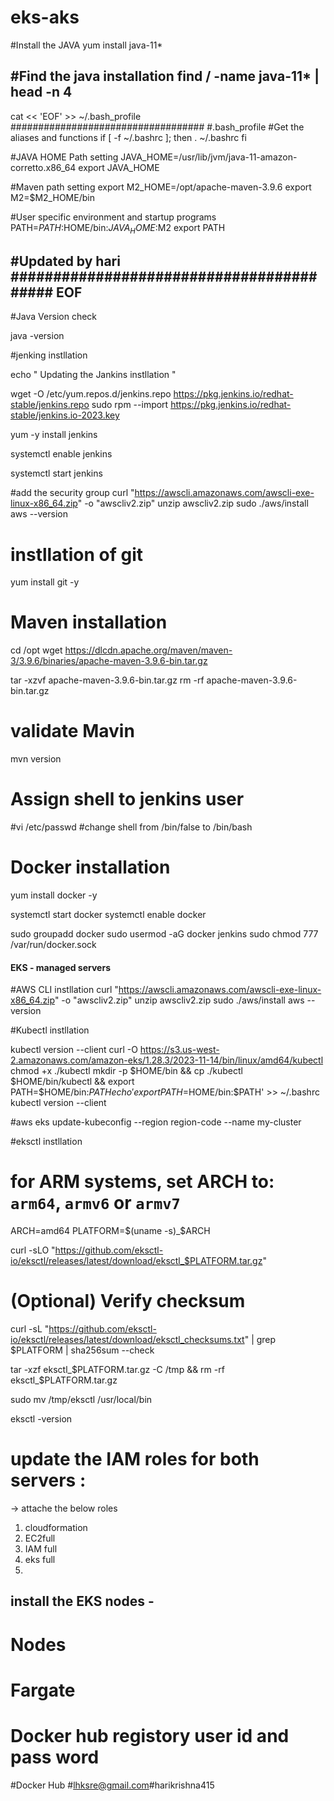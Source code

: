 # eks-aks


#Install the JAVA
yum install java-11*

#Find the java installation 
find / -name java-11* | head -n 4
------------------------------------------------------------------------------------------------
cat  << 'EOF' >> ~/.bash_profile
###################################
#.bash_profile
#Get the aliases and functions
if [ -f ~/.bashrc ]; then
        . ~/.bashrc
fi

#JAVA HOME Path setting 
JAVA_HOME=/usr/lib/jvm/java-11-amazon-corretto.x86_64
export JAVA_HOME

#Maven path setting
export M2_HOME=/opt/apache-maven-3.9.6
export M2=$M2_HOME/bin

#User specific environment and startup programs
PATH=$PATH:$HOME/bin:$JAVA_HOME:$M2
export PATH


#Updated by hari
#########################################
EOF
--------------------------------------------------------
#Java Version check 

java -version


#jenking instllation 

echo " Updating the Jankins instllation "

wget -O /etc/yum.repos.d/jenkins.repo https://pkg.jenkins.io/redhat-stable/jenkins.repo
sudo rpm --import https://pkg.jenkins.io/redhat-stable/jenkins.io-2023.key

yum -y install jenkins

systemctl enable jenkins

systemctl start jenkins


#add the security group 
curl "https://awscli.amazonaws.com/awscli-exe-linux-x86_64.zip" -o "awscliv2.zip"
unzip awscliv2.zip
sudo ./aws/install
aws --version


# instllation of git 

yum install git -y 


# Maven installation

cd /opt
wget https://dlcdn.apache.org/maven/maven-3/3.9.6/binaries/apache-maven-3.9.6-bin.tar.gz

tar -xzvf apache-maven-3.9.6-bin.tar.gz
rm -rf apache-maven-3.9.6-bin.tar.gz

# validate Mavin

mvn version

# Assign shell to jenkins user

#vi /etc/passwd
#change shell from /bin/false to /bin/bash


# Docker installation 

yum install docker -y

systemctl start docker 
systemctl enable docker 

sudo groupadd docker
sudo usermod -aG docker jenkins
sudo chmod 777 /var/run/docker.sock





#### EKS - managed servers 

#AWS CLI instllation 
curl "https://awscli.amazonaws.com/awscli-exe-linux-x86_64.zip" -o "awscliv2.zip"
unzip awscliv2.zip
sudo ./aws/install
 aws --version

#Kubectl instllation 

kubectl version --client
curl -O https://s3.us-west-2.amazonaws.com/amazon-eks/1.28.3/2023-11-14/bin/linux/amd64/kubectl
chmod +x ./kubectl
mkdir -p $HOME/bin && cp ./kubectl $HOME/bin/kubectl && export PATH=$HOME/bin:$PATH
echo 'export PATH=$HOME/bin:$PATH' >> ~/.bashrc
kubectl version --client


#aws eks update-kubeconfig --region region-code --name my-cluster

#eksctl instllation 

# for ARM systems, set ARCH to: `arm64`, `armv6` or `armv7`
ARCH=amd64
PLATFORM=$(uname -s)_$ARCH

curl -sLO "https://github.com/eksctl-io/eksctl/releases/latest/download/eksctl_$PLATFORM.tar.gz"

# (Optional) Verify checksum
curl -sL "https://github.com/eksctl-io/eksctl/releases/latest/download/eksctl_checksums.txt" | grep $PLATFORM | sha256sum --check

tar -xzf eksctl_$PLATFORM.tar.gz -C /tmp && rm -rf eksctl_$PLATFORM.tar.gz

sudo mv /tmp/eksctl /usr/local/bin

eksctl -version


####

# update the IAM roles for both servers :
-> attache the below roles 
 1. cloudformation
 2. EC2full
 3. IAM full
 4. eks full
 5. 

## install the EKS nodes - 

# Nodes 

# Fargate 

# Docker hub registory user id and pass word 
#Docker Hub
#lhksre@gmail.com#harikrishna415


















